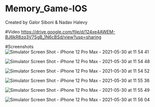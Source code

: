 # Memory_Game-IOS

Created by Galor Siboni & Nadav Halevy

#Video
https://drive.google.com/file/d/124xe4AWEM-BJ6kR8zq3V7SgB_1N6cBSd/view?usp=sharing


#Screenshots
![Simulator Screen Shot - iPhone 12 Pro Max - 2021-05-30 at 11 54 41](https://user-images.githubusercontent.com/46165586/120115310-6adf0300-c140-11eb-8d90-7916f8a7c310.png)

![Simulator Screen Shot - iPhone 12 Pro Max - 2021-05-30 at 11 54 48](https://user-images.githubusercontent.com/46165586/120115322-716d7a80-c140-11eb-8008-b96e1f61636c.png)

![Simulator Screen Shot - iPhone 12 Pro Max - 2021-05-30 at 11 54 52](https://user-images.githubusercontent.com/46165586/120115324-74686b00-c140-11eb-8bd7-46ce20e79bc4.png)

![Simulator Screen Shot - iPhone 12 Pro Max - 2021-05-30 at 11 55 36](https://user-images.githubusercontent.com/46165586/120115334-77fbf200-c140-11eb-8a4d-6e6e5ee6dbec.png)

![Simulator Screen Shot - iPhone 12 Pro Max - 2021-05-30 at 11 55 49](https://user-images.githubusercontent.com/46165586/120115339-80ecc380-c140-11eb-8cb4-f48869425137.png)

![Simulator Screen Shot - iPhone 12 Pro Max - 2021-05-30 at 11 56 04](https://user-images.githubusercontent.com/46165586/120115343-83e7b400-c140-11eb-964c-f1286159641c.png)
